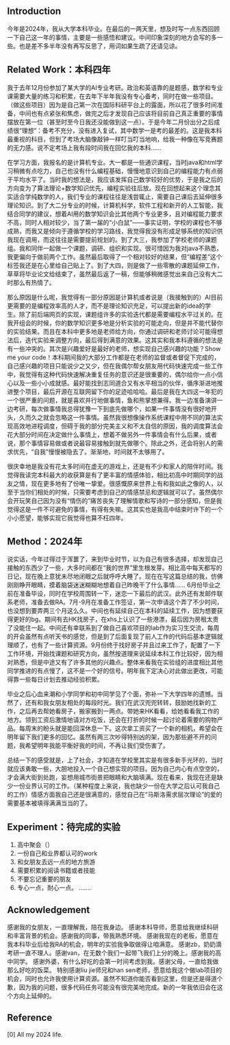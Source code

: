 ## Introduction
今年是2024年，我从大学本科毕业。在最后的一两天里，想及时写一点东西回顾一下自己这一年的事情，主要是一些感悟和建议。中间印象深刻的地方会写的多一些。也是差不多半年没有再写反思了，用词如果生疏了还请见谅。

## Related Work：本科四年

我于去年12月份参加了某大学的AI专业考研。政治和英语靠的是题感，数学和专业课需要大量的练习和积累，在去年下半年我没有专心备考，同时在做一些项目。（做这些项目）因为是自己第一次在国际科研平台上的露面，所以花了很多时间准备，中间也有点紧张和焦虑，做完之后才发现自己应该将目前自己真正重要的事情摆放在第一位（甚至时至今日我还没能做到这一点）。于是今年二月份出分之后成绩很“理想”：备考不充分，没有进入复试，其中数学一是考的最差的。这是我本科最重视的科目，但到了考场大脑像敲钟一样叮当叮当地响，给我一种像在写竞赛题的无力感。说不定考场上我有段时间我在回忆我的本科......

在学习方面，我报名的是计算机专业。大一都是一些通识课程，当时java和html学习稍微有点吃力，自己也没有什么编程基础，慢慢地意识到自己的编程能力有点弱于平均水平了。当时我的想法是，我应该发挥自己数学较好的优势，于是我之后的方向变为了算法理论+数学知识优先，编程实验往后放。现在回想起来这个理念其实适合学纯数学的人，我们专业的课程往往是浅尝辄止，需要自己课后去延伸很多理论知识。到了大二分专业的时候，计算机科学，软件工程和新开的人工智能，我结合同学的建议，想着AI用的数学知识会比其他两个专业更多，且对编程能力要求不高，同时人相对较少，当了第一届的“小白鼠”——事实证明，学校的课程也不够成熟，而我又是倾向于遵循学校的学习路线，我觉得我没有形成足够系统的知识供我现在调用，而这往往是需要提前规划的。到了大三，我参加了学校老师的课题组。我和同伴一起做一个课题，调研、组织和实现。很可惜因为我对java不熟悉，我更偏向于做前两个工作。虽然最后取得了一个相对较好的结果，但“编程差”这个标签我还是在心里给自己贴上了。到了大四，则是做了一些零散的课题延伸工作，草草将毕业论文给结束了，虽然最后返了一稿，但能够稍微感觉出来自己没有大二时那么有热情了。

那么原因是什么呢，我觉得有一部分原因是计算机或者说是（我接触到的）AI目前更需要的是编程效率高的人才，而不是理论知识充足，可以提出新的idea的学生。除了前后端网页的实现，课题组许多的实验迭代都是需要编程水平过关的。在我开组会的时候，你的数学知识更多地是分析实验的可能走向，但是并不能代替你的实验结果。而且在本科中更多地是老师给方向，你通过调研和老师讨论可能得想法后，迭代实验来调整方向，最后得到满意的效果。这其实和我本科遵循的想法是有一些冲突的。其次是兴趣爱好是最好的老师，想实现自己感兴趣的功能？Show me your code！本科期间我的大部分工作都是在老师的监督或者督促下完成的，自己感兴趣的项目只能说少之又少，但在我偶尔帮女朋友用代码快速完成一些工作中，我觉得有这种代码快速解决重复任务的意识还是很重要的，偶尔给你一点小信心以及一些小小成就感。最好能找到志同道合又有水平相当的伙伴，循序渐进地推进整个项目，最后开源在互联网留下你的足迹哈哈哈。最后是我在大四这一年犯的一个很严重的问题，就是喜欢并行地做事情，鱼和熊掌想兼得。我一边准备演讲一边考研，每次做事情我总得犹豫一下到底先做哪个，如果一件事情没有很好地开头，久而久之就会忽略这一件事情。虽然我很想像操作系统课程中用不同的算法实现高效地进程调度，但碍于我的部分完美主义和不太自信的原因，我的调度算法会花大部分时间在决定做什么事情上，想着不做另外一件事情会有什么后果，或者说，那个事情容易做或者说最容易接触到就先做哪个。除此之外，还会将别人的需求优先，“自我”慢慢被隐去了。渐渐地，时间就不太够用了。

很庆幸地是我没有花太多时间在虚无的游戏上，还是有不少和家人的陪伴时间。我觉得我读完本科最大的收获算是有了更丰富的情感体验，相比初高中时期同学的战友之情，现在更多地有了份唯一挚爱。很感慨原来世界上有和我如此之像的人，以至于当你们相处的时候，只需要考虑到自己的情感禁忌和逻辑就可以了。虽然偶尔会开玩笑自己因为没有“情伤的”痛苦丧失了理解情歌和写诗的一部分感知，但是我觉得这是一件不可避免的事情，有得有失嘛。这其实也是我高中结束时许下的一个小小愿望，能够实现它我觉得也算不枉四年。

## Method：2024年

说实话，今年过得过于浑噩了，来到毕业时节，以为自己有很多选择，却发现自己接触的东西少了一些，大多时间都在“我的世界”里生根发芽。相比高中每天都写的日记，现在晚上意犹未尽地闭眼之后就呼呼大睡了。现在在写这篇总结的我，仿佛刚刚睁开眼睛，摸着脑袋迷迷糊糊地想着自己昨晚干了什么事情......
6月份毕业之前在准备毕设，同时在学校周围转一下，迷恋一下最后的武汉。此外还有发邮件联系老师，准备去做RA。7月-9月在准备工作签证，第一次申请这个弄了不少时间，也没想到要弄两三个月这么久。中间也有延续自己在本科的延续工作，因为想要获得更好的bg。期间有去HK找房子，在xhs上认识了一些港漂，最后因为房租太贵了没能住一起。中间还有幸联系到了做自己喜欢项目的lab作为实习生交流，每周的开会虽然有点听天书的感觉，但是到了后面复现了前人工作的代码后基本逻辑就理顺了，也有了一些计算资源。9月份终于找好房子并且过来工作了，配置了一下工作环境，开始找课题和研究方向，虽然按道理来说延续本科工作比较好，因为相对熟悉，但是中途又有了许多其他的兴趣点。整体来看我在实验组的进度相比其他同学推进的有点慢了，这不是一个好的信号。明年我下定决心对此做出更改，可能得靠一些每日计划去推动经验积累。

毕业之后心血来潮和小学同学和初中同学见了个面，弥补一下大学四年的遗憾。当然了，还有和我女朋友相处的每段时光。我们在武汉兜兜转转，鼓励她找新的工作，之后再去帮她看房子，搬家搬到一两点。带她来HK看看，给她看看我工作的地方。领到工资后激情地请对方吃饭，还会在打折的时候一起讨论着需要的购物产品。每周末的盼头就是能回深休息一下。这次拿工资买了一个新的相机，希望会在明年留下我们更多的回忆。虽然有两三次吵得特别凶的架，因为那些避不开的问题，我希望明年我能平衡好我的时间，不再让我们受伤害了。

总结一下的感受就是，上了社会，才知道在学校里其实是有很多新手光环的，当时就应该勇敢一些，大胆地投入一个自己想实现的项目。因为自己内心有点空空的，才会满大街到处跑，妄想用城市街景把眼睛和大脑填满。现在看来，我现在还是缺少一份业界认可的工作。（某种程度上来说，我也缺少一份在大学之后认可我自己的工作）情感方面我自己还是很满意的，感觉自己在“马斯洛需求层次理论”的爱的需要基本被填得满满当当的了。
## Experiment：待完成的实验

1. 高中聚会（）
2. 一份自己和业界都认可的work
3. 和女朋友去远一点的地方旅游
4. 需要积累的阅读书籍或者技能
5. 不要忘记重要的朋友
6. 专心一点，耐心一点。
.......

## Acknowledgement
感谢我的女朋友，一直理解我，陪在我身边。
感谢本科导师，愿意给我继续科研和丰富背景的机会。感谢我的同事，带我熟悉环境。
感谢我现在的老板，愿意在我本科毕业后给我RA的机会，明年的实验我争取做得让咱满意。
感谢zb，奶奶滴考研一直不理人。感谢van，在无数个我们一起带飞我们上分的晚上。感谢我的高中同学。
感谢外婆，有什么好吃的会第一时间考虑到我。感谢父母，一直给我做那么好吃的饭菜。
特别感谢liu jie师兄和han sen老师，愿意给我这个做lab项目的机会，同时也允许我使用计算资源。虽然不知道你能否看到这里，但是还是得道个歉，因为我的问题，很多代码任务可能没有很完美地完成。新的一年我依旧会在这个方向上延伸的。

## Reference
[0] All my 2024 life. 